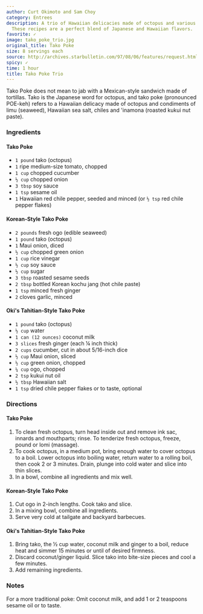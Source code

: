 ```yaml
---
author: Curt Okimoto and Sam Choy
category: Entrees
description: A trio of Hawaiian delicacies made of octopus and various condiments.
  These recipes are a perfect blend of Japanese and Hawaiian flavors.
favorite: ✓
image: tako_poke_trio.jpg
original_title: Tako Poke
size: 8 servings each
source: http://archives.starbulletin.com/97/08/06/features/request.html
spicy: ✓
time: 1 hour
title: Tako Poke Trio
---
```

Tako Poke does not mean to jab with a Mexican-style sandwich made of tortillas. Tako is the Japanese word for octopus, and tako poke (pronounced POE-keh) refers to a Hawaiian delicacy made of octopus and condiments of limu (seaweed), Hawaiian sea salt, chiles and 'inamona (roasted kukui nut paste). 

### Ingredients

#### Tako Poke
* `1 pound` tako (octopus)
* `1` ripe medium-size tomato, chopped
* `1 cup` chopped cucumber
* `½ cup` chopped onion
* `3 tbsp` soy sauce
* `1 tsp` sesame oil
* `1` Hawaiian red chile pepper, seeded and minced (or `½ tsp` red chile pepper flakes)

#### Korean-Style Tako Poke
* `2 pounds` fresh ogo (edible seaweed)
* `1 pound` tako (octopus)
* `1` Maui onion, diced
* `½ cup` chopped green onion
* `1 cup` rice vinegar
* `½ cup` soy sauce
* `½ cup` sugar
* `3 tbsp` roasted sesame seeds
* `2 tbsp` bottled Korean kochu jang (hot chile paste)
* `1 tsp` minced fresh ginger
* `2` cloves garlic, minced

#### Oki's Tahitian-Style Tako Poke
* `1 pound` tako (octopus)
* `½ cup` water
* `1 can (12 ounces)` coconut milk
* `3 slices` fresh ginger (each ¼ inch thick)
* `2 cups` cucumber, cut in about 5/16-inch dice
* `½ cup` Maui onion, sliced
* `½ cup` green onion, chopped
* `¼ cup` ogo, chopped
* `2 tsp` kukui nut oil
* `½ tbsp` Hawaiian salt
* `1 tsp` dried chile pepper flakes or to taste, optional

### Directions

#### Tako Poke
1. To clean fresh octopus, turn head inside out and remove ink sac, innards and mouthparts; rinse. To tenderize fresh octopus, freeze, pound or lomi (massage).
2. To cook octopus, in a medium pot, bring enough water to cover octopus to a boil. Lower octopus into boiling water, return water to a rolling boil, then cook 2 or 3 minutes. Drain, plunge into cold water and slice into thin slices. 
3. In a bowl, combine all ingredients and mix well.

#### Korean-Style Tako Poke
1. Cut ogo in 2-inch lengths. Cook tako and slice. 
2. In a mixing bowl, combine all ingredients. 
3. Serve very cold at tailgate and backyard barbecues.

#### Oki's Tahitian-Style Tako Poke
1. Bring tako, the ½ cup water, coconut milk and ginger to a boil, reduce heat and simmer 15 minutes or until of desired firmness.
2. Discard coconut/ginger liquid. Slice tako into bite-size pieces and cool a few minutes. 
3. Add remaining ingredients. 

### Notes

For a more traditional poke: Omit coconut milk, and add 1 or 2 teaspoons sesame oil or to taste.